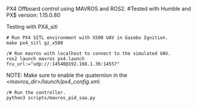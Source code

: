 PX4 Offboard control using MAVROS and ROS2. #Tested with Humble and PX$ version: 1.15.0.80

Testing with PX4_sitl
````
# Run PX4 SITL environment with X500 UAV in Gazebo Ignition.
make px4_sitl gz_x500
````

````
/# Run mavros with localhost to connect to the simulated UAV.
ros2 launch mavros px4.launch fcu_url:="udp://:14540@192.168.1.36:14557"
````

NOTE: Make sure to enable the quaternion in the _<mavros_dir>/launch/px4_config.xml_.

````
/# Run the controller.
python3 scripts/mavros_pid_saa.py
````
